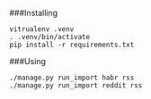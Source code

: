 ###Installing
```
vitrualenv .venv
. .venv/bin/activate
pip install -r requirements.txt

```

###Using
```
./manage.py run_import habr rss
./manage.py run_import reddit rss
```
